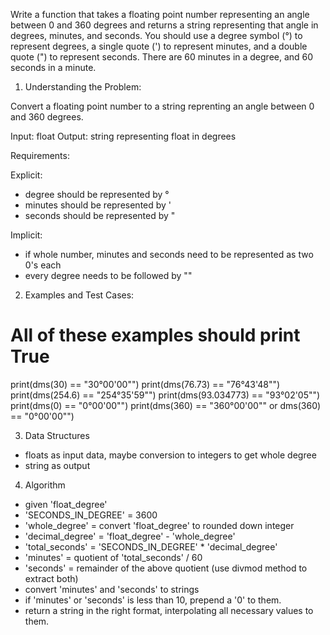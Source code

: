 Write a function that takes a floating point number representing an angle
between 0 and 360 degrees and returns a string representing that angle in
degrees, minutes, and seconds. You should use a degree symbol (°) to represent
degrees, a single quote (') to represent minutes, and a double quote (") to
represent seconds. There are 60 minutes in a degree, and 60 seconds in a
minute.

1. Understanding the Problem:

Convert a floating point number to a string reprenting an angle between 0 and
360 degrees.

Input: float
Output: string representing float in degrees

Requirements:
  
  Explicit:
  - degree should be represented by °
  - minutes should be represented by '
  - seconds should be represented by "
  
  Implicit:
  - if whole number, minutes and seconds need to be represented as two 0's each
  - every degree needs to be followed by \""

2. Examples and Test Cases:

# All of these examples should print True
print(dms(30) == "30°00'00\"")
print(dms(76.73) == "76°43'48\"")
print(dms(254.6) == "254°35'59\"")
print(dms(93.034773) == "93°02'05\"")
print(dms(0) == "0°00'00\"")
print(dms(360) == "360°00'00\"" or dms(360) == "0°00'00\"")

3. Data Structures

- floats as input data, maybe conversion to integers to get whole degree
- string as output

4. Algorithm

- given 'float_degree'
- 'SECONDS_IN_DEGREE' = 3600
- 'whole_degree' = convert 'float_degree' to rounded down integer
- 'decimal_degree' = 'float_degree' - 'whole_degree'
- 'total_seconds' = 'SECONDS_IN_DEGREE' * 'decimal_degree'
- 'minutes' = quotient of 'total_seconds' / 60
- 'seconds' = remainder of the above quotient (use divmod method to extract both)
- convert 'minutes' and 'seconds' to strings
- if 'minutes' or 'seconds' is less than 10, prepend a '0' to them.
- return a string in the right format, interpolating all necessary values to them.